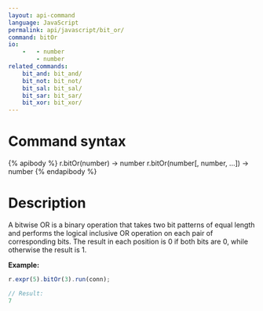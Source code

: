 ```yaml
---
layout: api-command
language: JavaScript
permalink: api/javascript/bit_or/
command: bitOr
io:
    -   - number
        - number
related_commands:
    bit_and: bit_and/
    bit_not: bit_not/
    bit_sal: bit_sal/
    bit_sar: bit_sar/
    bit_xor: bit_xor/
---
```


# Command syntax #

{% apibody %}
r.bitOr(number) &rarr; number
r.bitOr(number[, number, ...]) &rarr; number
{% endapibody %}

# Description #

A bitwise OR is a binary operation that takes two bit patterns of equal length and performs the logical inclusive OR operation on each pair of corresponding bits. The result in each position is 0 if both bits are 0, while otherwise the result is 1.

__Example:__

```js
r.expr(5).bitOr(3).run(conn);

// Result:
7
```
